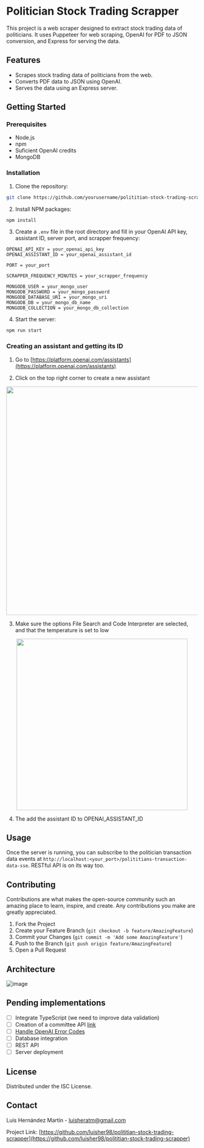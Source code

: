 # Politician Stock Trading Scrapper

This project is a web scraper designed to extract stock trading data of politicians. It uses Puppeteer for web scraping, OpenAI for PDF to JSON conversion, and Express for serving the data.

## Features

- Scrapes stock trading data of politicians from the web.
- Converts PDF data to JSON using OpenAI.
- Serves the data using an Express server.

## Getting Started

### Prerequisites

- Node.js
- npm
- Suficient OpenAI credits
- MongoDB 

### Installation

1. Clone the repository:
```sh
git clone https://github.com/yourusername/polititian-stock-trading-scrapper.git
```
2. Install NPM packages:
```sh
npm install
```
3. Create a `.env` file in the root directory and fill in your OpenAI API key, assistant ID, server port, and scrapper frequency:
```env
OPENAI_API_KEY = your_openai_api_key
OPENAI_ASSISTANT_ID = your_openai_assistant_id

PORT = your_port

SCRAPPER_FREQUENCY_MINUTES = your_scrapper_frequency

MONGODB_USER = your_mongo_user
MONGODB_PASSWORD = your_mongo_password
MONGODB_DATABASE_URI = your_mongo_uri
MONGODB_DB = your_mongo_db_name
MONGODB_COLLECTION = your_mongo_db_collection
```
4. Start the server:
```sh
npm run start
```

### Creating an assistant and getting its ID

1. Go to [https://platform.openai.com/assistants](https://platform.openai.com/assistants)

2. Click on the top right corner to create a new assistant

<p align="center">
<img src="https://github.com/luisher98/polititian-stock-scrapper/assets/29884531/2bd4a5d3-cb70-4773-8334-8ac66d3b17f2" width="600" style="text-align:center;">
</p>

3. Make sure the options File Search and Code Interpreter are selected, and that the temperature is set to low
   
<p align="center">
<img src="https://github.com/luisher98/polititian-stock-scrapper/assets/29884531/f310c91c-c915-4083-946c-e1b135918a5f" width="450" style="text-align:center;">
</p>

4. The add the assistant ID to OPENAI_ASSISTANT_ID 

## Usage

Once the server is running, you can subscribe to the politician transaction data events at `http://localhost:<your_port>/polititians-transaction-data-sse`.
RESTful API is on its way too.

## Contributing

Contributions are what makes the open-source community such an amazing place to learn, inspire, and create. Any contributions you make are greatly appreciated.

1. Fork the Project
2. Create your Feature Branch (`git checkout -b feature/AmazingFeature`)
3. Commit your Changes (`git commit -m 'Add some AmazingFeature'`)
4. Push to the Branch (`git push origin feature/AmazingFeature`)
5. Open a Pull Request

## Architecture
![image](https://github.com/luisher98/polititian-stock-scrapper/assets/29884531/b236c532-d817-4c62-84e6-6efde9c11813)


## Pending implementations

- [ ] Integrate TypeScript (we need to improve data validation)
- [ ] Creation of a committee API [link](https://github.com/luisher98/US-Polititian-Committee-API)
- [ ] [Handle OpenAI Error Codes](https://help.openai.com/en/articles/6891839-api-error-codes)
- [ ] Database integration
- [ ] REST API
- [ ] Server deployment

## License

Distributed under the ISC License.

## Contact

Luis Hernández Martín - luisheratm@gmail.com

Project Link: [https://github.com/luisher98/polititian-stock-trading-scrapper](https://github.com/luisher98/polititian-stock-trading-scrapper)
